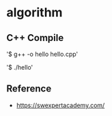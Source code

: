 # algorithm

## C++ Compile

'$ g++ -o hello hello.cpp'

'$ ./hello'

## Reference

* https://swexpertacademy.com/

